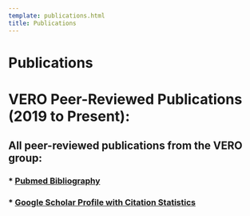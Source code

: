 ```yaml
---
template: publications.html
title: Publications
---
```

# Publications
# VERO Peer-Reviewed Publications (2019 to Present):

## <b>All peer-reviewed publications from the VERO group:</b>

### * [Pubmed Bibliography](https://www.ncbi.nlm.nih.gov/myncbi/vero.publications.1/bibliography/public/)

### * [Google Scholar Profile with Citation Statistics](https://scholar.google.com/citations?user=WVDlQrUAAAAJ)

